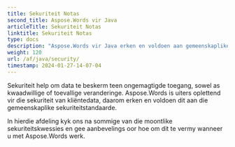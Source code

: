 ```yaml
---
title: Sekuriteit Notas
second_title: Aspose.Words vir Java
articleTitle: Sekuriteit Notas
linktitle: Sekuriteit Notas
type: docs
description: "Aspose.Words vir Java erken en voldoen aan gemeenskaplike sekuriteitstandaarde om'n hoë vlak van data sekuriteit te verseker. Kyk na moontlike veiligheidskwessies en aanbevelings oor hoe om dit te vermy."
weight: 120
url: /af/java/security/
timestamp: 2024-01-27-14-07-04
---
```


Sekuriteit help om data te beskerm teen ongemagtigde toegang, sowel as kwaadwillige of toevallige veranderinge. Aspose.Words is uiters oplettend vir die sekuriteit van kliëntedata, daarom erken en voldoen dit aan die gemeenskaplike sekuriteitstandaarde.

In hierdie afdeling kyk ons na sommige van die moontlike sekuriteitskwessies en gee aanbevelings oor hoe om dit te vermy wanneer u met Aspose.Words werk.
